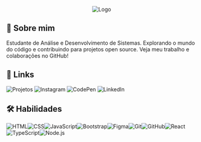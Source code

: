 <p align="center"><img src="https://i.imgur.com/ek5jY9d.png" alt="Logo"></p>

## 🚀 Sobre mim
Estudante de Análise e Desenvolvimento de Sistemas. Explorando o mundo do código e contribuindo para projetos open source. Veja meu trabalho e colaborações no GitHub!

## 🔗 Links
<p align="left">
  <a href="https://www.lcspane.com" target="_blank" style="text-decoration: none;"><img src="https://img.shields.io/badge/Projetos-090909?style=flat&logo=github&logoColor=white" alt="Projetos"></a>
  <a href="https://www.instagram.com/lcspane" target="_blank" style="text-decoration: none;"><img src="https://img.shields.io/badge/Instagram-090909?style=flat&logo=instagram&logoColor=white" alt="Instagram"></a>
  <a href="https://www.x.com/lcspane" target="_blank" style="text-decoration: none;"><img src="https://img.shields.io/badge/X-090909?style=flat&logo=twitter&logoColor=white" alt="CodePen"></a>
  <a href="https://www.linkedin.com/in/lcspane/" target="_blank" style="text-decoration: none;"><img src="https://img.shields.io/badge/LinkedIn-090909?style=flat&logo=linkedin&logoColor=white" alt="LinkedIn"></a>
</p>

## 🛠 Habilidades
<p align="left" style="display: flex; flex-wrap: wrap;">
  <img src="https://img.shields.io/badge/HTML-E34F26?style=flat&logo=html5&logoColor=white" alt="HTML">
  <img src="https://img.shields.io/badge/CSS-1572B6?style=flat&logo=css3&logoColor=white" alt="CSS">
  <img src="https://img.shields.io/badge/JavaScript-F7DF1E?style=flat&logo=javascript&logoColor=white" alt="JavaScript">
  <img src="https://img.shields.io/badge/Bootstrap-563D7C?style=flat&logo=bootstrap&logoColor=white" alt="Bootstrap">
  <img src="https://img.shields.io/badge/Figma-F24E1E?style=flat&logo=figma&logoColor=white" alt="Figma">
  <img src="https://img.shields.io/badge/Git-F05032?style=flat&logo=git&logoColor=white" alt="Git">
  <img src="https://img.shields.io/badge/GitHub-181717?style=flat&logo=github&logoColor=white" alt="GitHub">
  <img src="https://img.shields.io/badge/React-61DAFB?style=flat&logo=react&logoColor=white" alt="React">
  <img src="https://img.shields.io/badge/TypeScript-3178C6?style=flat&logo=typescript&logoColor=white" alt="TypeScript">
  <img src="https://img.shields.io/badge/Node.js-43853D?style=flat&logo=node.js&logoColor=white" alt="Node.js">
</p>

